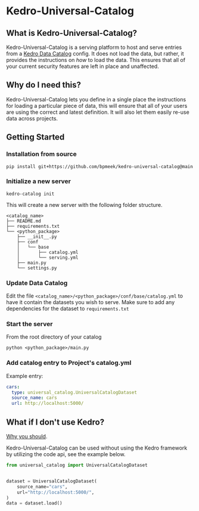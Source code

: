 # Kedro-Universal-Catalog


## What is Kedro-Universal-Catalog?


Kedro-Universal-Catalog is a serving platform to host and serve entries from a 
[Kedro Data Catalog](https://docs.kedro.org/en/stable/data/#) config. It does not load the data, but rather, it provides
the instructions on *how* to load the data. This ensures that all of your current security features are left in place
and unaffected.

## Why do I need this?


Kedro-Universal-Catalog lets you define in a single place the instructions for loading a particular piece of data, this
will ensure that all of your users are using the correct and latest definition. It will also let them easily re-use data
across projects.


## Getting Started


### Installation from source

```
pip install git+https://github.com/bpmeek/kedro-universal-catalog@main
```

### Initialize a new server

```
kedro-catalog init
```

This will create a new server with the following folder structure.

```
<catalog_name>
├── README.md
├── requirements.txt
└── <python_package>
    ├── __init__.py
    ├── conf
    │   └── base
    │       ├── catalog.yml
    │       └── serving.yml
    ├── main.py
    └── settings.py
```

### Update Data Catalog

Edit the file `<catalog_name>/<python_package>/conf/base/catalog.yml` to have it contain the datasets you wish to serve.
Make sure to add any dependencies for the dataset to `requirements.txt`

### Start the server

From the root directory of your catalog 

```
python <python_package>/main.py
```


### Add catalog entry to Project's catalog.yml

Example entry:
```yaml
cars:
  type: universal_catalog.UniversalCatalogDataset
  source_name: cars
  url: http://localhost:5000/
```

## What if I don't use Kedro?

[Why you should](https://docs.kedro.org/en/stable/introduction/index.html). 

Kedro-Universal-Catalog can be used without 
using the Kedro framework by utilizing the code api, see the example below.

```python
from universal_catalog import UniversalCatalogDataset


dataset = UniversalCatalogDataset(
    source_name="cars",
    url="http://localhost:5000/",
)
data = dataset.load()
```
